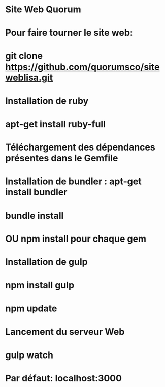 # Site Web Quorum

# Pour faire tourner le site web:
# git clone https://github.com/quorumsco/siteweblisa.git

# Installation de ruby
# apt-get install ruby-full

# Téléchargement des dépendances présentes dans le Gemfile
# Installation de bundler : apt-get install bundler
# bundle install
# OU npm install <nomDeLaGem> pour chaque gem

# Installation de gulp
# npm install gulp
# npm update

# Lancement du serveur Web
# gulp watch
# Par défaut: localhost:3000
